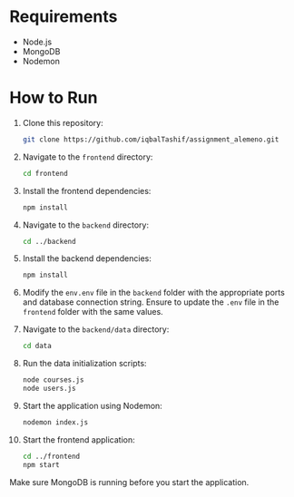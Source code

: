# Requirements
* Node.js
* MongoDB
* Nodemon

# How to Run

1. Clone this repository:
    ```bash
    git clone https://github.com/iqbalTashif/assignment_alemeno.git
    ```

2. Navigate to the `frontend` directory:
    ```bash
    cd frontend
    ```

3. Install the frontend dependencies:
    ```bash
    npm install
    ```

4. Navigate to the `backend` directory:
    ```bash
    cd ../backend
    ```

5. Install the backend dependencies:
    ```bash
    npm install
    ```

6. Modify the `env.env` file in the `backend` folder with the appropriate ports and database connection string. Ensure to update the `.env` file in the `frontend` folder with the same values.

7. Navigate to the `backend/data` directory:
    ```bash
    cd data
    ```

8. Run the data initialization scripts:
    ```bash
    node courses.js
    node users.js
    ```

9. Start the application using Nodemon:
    ```bash
    nodemon index.js 
    ```

10. Start the frontend application: 
    ```bash
    cd ../frontend
    npm start
    ```

Make sure MongoDB is running before you start the application.

